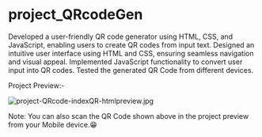 # project_QRcodeGen
Developed a user-friendly QR code generator using HTML, CSS, and JavaScript, enabling users to create QR codes
from input text. Designed an intuitive user interface using HTML and CSS, ensuring seamless navigation and visual
appeal. Implemented JavaScript functionality to convert user input into QR codes. Tested the generated QR Code
from different devices.


Project Preview:-

![project-QRcode-indexQR-htmlpreview.jpg](https://github.com/jayantashish/project_QRcodeGen/assets/84563586/ffdb5d85-de23-4d40-bf08-6253626ed42f)

Note: You can also scan the QR Code shown above in the project preview from your Mobile device.😁



